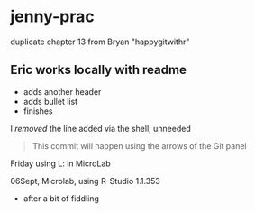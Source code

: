# jenny-prac
duplicate chapter 13 from Bryan "happygitwithr"

## Eric works locally with readme

* adds another header
* adds bullet list
* finishes

I *removed* the line added via the shell, unneeded

> This commit will happen using the arrows of the Git panel

Friday using L: in MicroLab

06Sept, Microlab, using R-Studio 1.1.353

*  after a bit of fiddling
